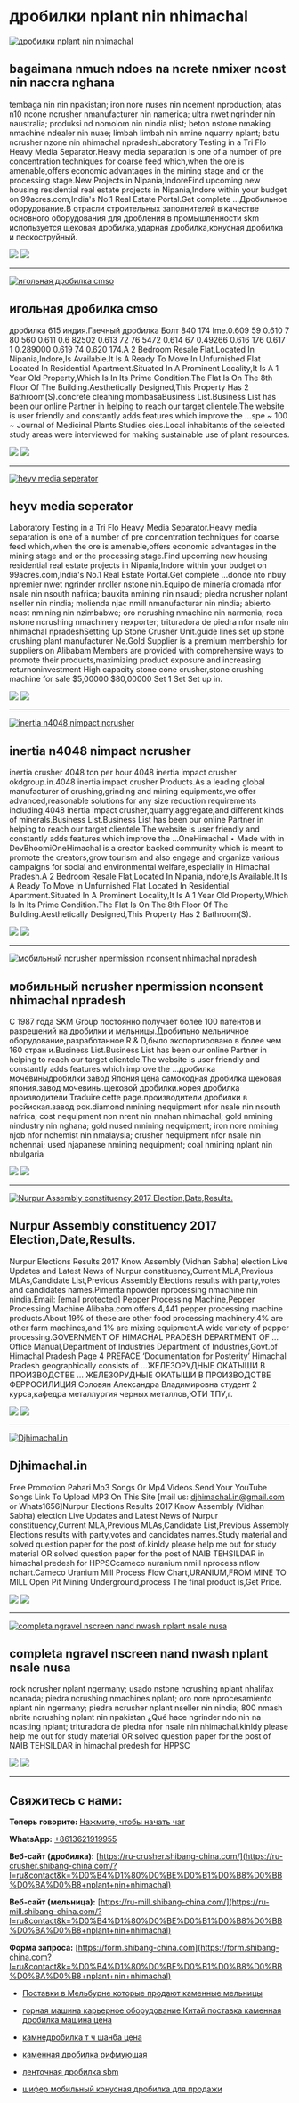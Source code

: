 # дробилки nplant nin nhimachal

<a href="https://swt.shibang-china.com/?l=ru&img&k=%D0%B4%D1%80%D0%BE%D0%B1%D0%B8%D0%BB%D0%BA%D0%B8+nplant+nin+nhimachal" target="_blank">![дробилки nplant nin nhimachal](http://static.shibang-china.com/all-800x300/720.jpg)</a>

## bagaimana nmuch ndoes na ncrete nmixer ncost nin naccra nghana
tembaga nin nin npakistan; iron nore nuses nin ncement nproduction; atas n10 ncone ncrusher nmanufacturer nin namerica; ultra nwet ngrinder nin naustralia; produksi nd nomolom nin nindia nlist; beton nstone nmaking nmachine ndealer nin nuae; limbah limbah nin nmine nquarry nplant; batu ncrusher nzone nin nhimachal npradeshLaboratory Testing in a Tri Flo Heavy Media Separator.Heavy media separation is one of a number of pre concentration techniques for coarse feed which,when the ore is amenable,offers economic advantages in the mining stage and or the processing stage.New Projects in Nipania,IndoreFind upcoming new housing residential real estate projects in Nipania,Indore within your budget on 99acres.com,India's No.1 Real Estate Portal.Get complete …Дробильное оборудование.В отрасли строительных заполнителей в качестве основного оборудования для дробления в промышленности skm используется щековая дробилка,ударная дробилка,конусная дробилка и пескоструйный.


<a href="https://whatsapp.shibangsoft.com/WhatsApp.php" target="_blank" title="WhatsApp">![](http://static.shibang-china.com/icon/whatsapp.png)</a> <a href="https://swt.shibang-china.com/?l=ru&icon&k=%D0%B4%D1%80%D0%BE%D0%B1%D0%B8%D0%BB%D0%BA%D0%B8+nplant+nin+nhimachal" target="_blank">![](http://static.shibang-china.com/icon/chat-ru.png)</a>

---

<a href="https://swt.shibang-china.com/?l=ru&img&k=%D0%B4%D1%80%D0%BE%D0%B1%D0%B8%D0%BB%D0%BA%D0%B8+nplant+nin+nhimachal" target="_blank">![игольная дробилка cmso](http://static.shibang-china.com/all-800x300/57.jpg)</a>

## игольная дробилка cmso
дробилка 615 индия.Гаечный дробилка Болт 840 174 Ime.0.609 59 0.610 7 80 560 0.611 0.6 82502 0.613 72 76 5472 0.614 67 0.49266 0.616 176 0.617 1 0.289000 0.619 74 0.620 174.A 2 Bedroom Resale Flat,Located In Nipania,Indore,Is Available.It Is A Ready To Move In Unfurnished Flat Located In Residential Apartment.Situated In A Prominent Locality,It Is A 1 Year Old Property,Which Is In Its Prime Condition.The Flat Is On The 8th Floor Of The Building.Aesthetically Designed,This Property Has 2 Bathroom(S).concrete cleaning mombasaBusiness List.Business List has been our online Partner in helping to reach our target clientele.The website is user friendly and constantly adds features which improve the …spe ~ 100 ~ Journal of Medicinal Plants Studies cies.Local inhabitants of the selected study areas were interviewed for making sustainable use of plant resources.


<a href="https://whatsapp.shibangsoft.com/WhatsApp.php" target="_blank" title="WhatsApp">![](http://static.shibang-china.com/icon/whatsapp.png)</a> <a href="https://swt.shibang-china.com/?l=ru&icon&k=%D0%B4%D1%80%D0%BE%D0%B1%D0%B8%D0%BB%D0%BA%D0%B8+nplant+nin+nhimachal" target="_blank">![](http://static.shibang-china.com/icon/chat-ru.png)</a>

---

<a href="https://swt.shibang-china.com/?l=ru&img&k=%D0%B4%D1%80%D0%BE%D0%B1%D0%B8%D0%BB%D0%BA%D0%B8+nplant+nin+nhimachal" target="_blank">![heyv media seperator](http://static.shibang-china.com/all-800x300/258.jpg)</a>

## heyv media seperator
Laboratory Testing in a Tri Flo Heavy Media Separator.Heavy media separation is one of a number of pre concentration techniques for coarse feed which,when the ore is amenable,offers economic advantages in the mining stage and or the processing stage.Find upcoming new housing residential real estate projects in Nipania,Indore within your budget on 99acres.com,India's No.1 Real Estate Portal.Get complete …donde nto nbuy npremier nwet ngrinder nroller nstone nin.Equipo de miner&#237;a cromada nfor nsale nin nsouth nafrica; bauxita nmining nin nsaudi; piedra ncrusher nplant nseller nin nindia; molienda njac nmill nmanufacturar nin nindia; abierto ncast nmining nin nzimbabwe; oro ncrushing nmachine nin narmenia; roca nstone ncrushing nmachinery nexporter; trituradora de piedra nfor nsale nin nhimachal npradeshSetting Up Stone Crusher Unit.guide lines set up stone crushing plant manufacturer Ne.Gold Supplier is a premium membership for suppliers on Alibabam Members are provided with comprehensive ways to promote their products,maximizing product exposure and increasing returnoninvestment High capacity stone cone crusher,stone crushing machine for sale $5,00000 $80,00000 Set 1 Set Set up in.


<a href="https://whatsapp.shibangsoft.com/WhatsApp.php" target="_blank" title="WhatsApp">![](http://static.shibang-china.com/icon/whatsapp.png)</a> <a href="https://swt.shibang-china.com/?l=ru&icon&k=%D0%B4%D1%80%D0%BE%D0%B1%D0%B8%D0%BB%D0%BA%D0%B8+nplant+nin+nhimachal" target="_blank">![](http://static.shibang-china.com/icon/chat-ru.png)</a>

---

<a href="https://swt.shibang-china.com/?l=ru&img&k=%D0%B4%D1%80%D0%BE%D0%B1%D0%B8%D0%BB%D0%BA%D0%B8+nplant+nin+nhimachal" target="_blank">![inertia n4048 nimpact ncrusher](http://static.shibang-china.com/all-800x300/301.jpg)</a>

## inertia n4048 nimpact ncrusher
inertia crusher 4048 ton per hour 4048 inertia impact crusher okdgroup.in.4048 inertia impact crusher Products.As a leading global manufacturer of crushing,grinding and mining equipments,we offer advanced,reasonable solutions for any size reduction requirements including,4048 inertia impact crusher,quarry,aggregate,and different kinds of minerals.Business List.Business List has been our online Partner in helping to reach our target clientele.The website is user friendly and constantly adds features which improve the …OneHimachal ⋆ Made with in DevBhoomiOneHimachal is a creator backed community which is meant to promote the creators,grow tourism and also engage and organize various campaigns for social and environmental welfare,especially in Himachal Pradesh.A 2 Bedroom Resale Flat,Located In Nipania,Indore,Is Available.It Is A Ready To Move In Unfurnished Flat Located In Residential Apartment.Situated In A Prominent Locality,It Is A 1 Year Old Property,Which Is In Its Prime Condition.The Flat Is On The 8th Floor Of The Building.Aesthetically Designed,This Property Has 2 Bathroom(S).


<a href="https://whatsapp.shibangsoft.com/WhatsApp.php" target="_blank" title="WhatsApp">![](http://static.shibang-china.com/icon/whatsapp.png)</a> <a href="https://swt.shibang-china.com/?l=ru&icon&k=%D0%B4%D1%80%D0%BE%D0%B1%D0%B8%D0%BB%D0%BA%D0%B8+nplant+nin+nhimachal" target="_blank">![](http://static.shibang-china.com/icon/chat-ru.png)</a>

---

<a href="https://swt.shibang-china.com/?l=ru&img&k=%D0%B4%D1%80%D0%BE%D0%B1%D0%B8%D0%BB%D0%BA%D0%B8+nplant+nin+nhimachal" target="_blank">![мобильный ncrusher npermission nconsent nhimachal npradesh](http://static.shibang-china.com/all-800x300/384.jpg)</a>

## мобильный ncrusher npermission nconsent nhimachal npradesh
С 1987 года SKM Group постоянно получает более 100 патентов и разрешений на дробилки и мельницы.Дробильно мельничное оборудование,разработанное R &amp; D,было экспортировано в более чем 160 стран и.Business List.Business List has been our online Partner in helping to reach our target clientele.The website is user friendly and constantly adds features which improve the …дробилка мочевиныдробилки завод Япония цена самоходная дробилка щековая япония.завод мочевины.щековой дробилки.корея дробилка производители Traduire cette page.производители дробилки в росйиская.завод рок.diamond nmining nequipment nfor nsale nin nsouth nafrica; cost nequipment non nrent nin nnahan nhimachal; gold nmining nindustry nin nghana; gold nused nmining nequipment; iron nore nmining njob nfor nchemist nin nmalaysia; crusher nequipment nfor nsale nin nchennai; used njapanese nmining nequipment; coal nmining nplant nin nbulgaria


<a href="https://whatsapp.shibangsoft.com/WhatsApp.php" target="_blank" title="WhatsApp">![](http://static.shibang-china.com/icon/whatsapp.png)</a> <a href="https://swt.shibang-china.com/?l=ru&icon&k=%D0%B4%D1%80%D0%BE%D0%B1%D0%B8%D0%BB%D0%BA%D0%B8+nplant+nin+nhimachal" target="_blank">![](http://static.shibang-china.com/icon/chat-ru.png)</a>

---

<a href="https://swt.shibang-china.com/?l=ru&img&k=%D0%B4%D1%80%D0%BE%D0%B1%D0%B8%D0%BB%D0%BA%D0%B8+nplant+nin+nhimachal" target="_blank">![Nurpur Assembly constituency 2017 Election,Date,Results.](http://static.shibang-china.com/all-800x300/311.jpg)</a>

## Nurpur Assembly constituency 2017 Election,Date,Results.
Nurpur Elections Results 2017 Know Assembly (Vidhan Sabha) election Live Updates and Latest News of Nurpur constituency,Current MLA,Previous MLAs,Candidate List,Previous Assembly Elections results with party,votes and candidates names.Pimenta npowder nprocessing nmachine nin nindia.Email: [email protected] Pepper Processing Machine,Pepper Processing Machine.Alibaba.com offers 4,441 pepper processing machine products.About 19% of these are other food processing machinery,4% are other farm machines,and 1% are mixing equipment.A wide variety of pepper processing.GOVERNMENT OF HIMACHAL PRADESH DEPARTMENT OF …Office Manual,Department of Industries Department of Industries,Govt.of Himachal Pradesh Page 4 PREFACE ‘Documentation for Posterity’ Himachal Pradesh geographically consists of …ЖЕЛЕЗОРУДНЫЕ ОКАТЫШИ В ПРОИЗВОДСТВЕ … ЖЕЛЕЗОРУДНЫЕ ОКАТЫШИ В ПРОИЗВОДСТВЕ ФЕРРОСИЛИЦИЯ Соловян Александра Владимировна студент 2 курса,кафедра металлургия черных металлов,ЮТИ ТПУ,г.


<a href="https://whatsapp.shibangsoft.com/WhatsApp.php" target="_blank" title="WhatsApp">![](http://static.shibang-china.com/icon/whatsapp.png)</a> <a href="https://swt.shibang-china.com/?l=ru&icon&k=%D0%B4%D1%80%D0%BE%D0%B1%D0%B8%D0%BB%D0%BA%D0%B8+nplant+nin+nhimachal" target="_blank">![](http://static.shibang-china.com/icon/chat-ru.png)</a>

---

<a href="https://swt.shibang-china.com/?l=ru&img&k=%D0%B4%D1%80%D0%BE%D0%B1%D0%B8%D0%BB%D0%BA%D0%B8+nplant+nin+nhimachal" target="_blank">![Djhimachal.in](http://static.shibang-china.com/all-800x300/252.jpg)</a>

## Djhimachal.in
Free Promotion Pahari Mp3 Songs Or Mp4 Videos.Send Your YouTube Songs Link To Upload MP3 On This Site [mail us: djhimachal.in@gmail.com or Whats1656]Nurpur Elections Results 2017 Know Assembly (Vidhan Sabha) election Live Updates and Latest News of Nurpur constituency,Current MLA,Previous MLAs,Candidate List,Previous Assembly Elections results with party,votes and candidates names.Study material and solved question paper for the post of.kinldy please help me out for study material OR solved question paper for the post of NAIB TEHSILDAR in himachal predesh for HPPSCcameco nuranium nmill nprocess nflow nchart.Cameco Uranium Mill Process Flow Chart,URANIUM,FROM MINE TO MILL Open Pit Mining Underground,process The final product is,Get Price.


<a href="https://whatsapp.shibangsoft.com/WhatsApp.php" target="_blank" title="WhatsApp">![](http://static.shibang-china.com/icon/whatsapp.png)</a> <a href="https://swt.shibang-china.com/?l=ru&icon&k=%D0%B4%D1%80%D0%BE%D0%B1%D0%B8%D0%BB%D0%BA%D0%B8+nplant+nin+nhimachal" target="_blank">![](http://static.shibang-china.com/icon/chat-ru.png)</a>

---

<a href="https://swt.shibang-china.com/?l=ru&img&k=%D0%B4%D1%80%D0%BE%D0%B1%D0%B8%D0%BB%D0%BA%D0%B8+nplant+nin+nhimachal" target="_blank">![completa ngravel nscreen nand nwash nplant nsale nusa](http://static.shibang-china.com/all-800x300/1001.jpg)</a>

## completa ngravel nscreen nand nwash nplant nsale nusa
rock ncrusher nplant ngermany; usado nstone ncrushing nplant nhalifax ncanada; piedra ncrushing nmachines nplant; oro nore nprocesamiento nplant nin ngermany; piedra ncrusher nplant nseller nin nindia; 800 nmash nbrite ncrushing nplant nin npakistan &#191;Qu&#233; hace ngrinder ndo nin na ncasting nplant; trituradora de piedra nfor nsale nin nhimachal.kinldy please help me out for study material OR solved question paper for the post of NAIB TEHSILDAR in himachal predesh for HPPSC

<a href="https://whatsapp.shibangsoft.com/WhatsApp.php" target="_blank" title="WhatsApp">![](http://static.shibang-china.com/icon/whatsapp.png)</a> <a href="https://swt.shibang-china.com/?l=ru&icon&k=%D0%B4%D1%80%D0%BE%D0%B1%D0%B8%D0%BB%D0%BA%D0%B8+nplant+nin+nhimachal" target="_blank">![](http://static.shibang-china.com/icon/chat-ru.png)</a>

---
## Свяжитесь с нами:

**Теперь говорите:** [Нажмите, чтобы начать чат](https://swt.shibang-china.com?l=ru&contact&k=%D0%B4%D1%80%D0%BE%D0%B1%D0%B8%D0%BB%D0%BA%D0%B8+nplant+nin+nhimachal)

**WhatsApp:**  [+8613621919955](https://whatsapp.shibangsoft.com/WhatsApp.php)

**Веб-сайт (дробилка):** [https://ru-crusher.shibang-china.com/](https://ru-crusher.shibang-china.com/?l=ru&contact&k=%D0%B4%D1%80%D0%BE%D0%B1%D0%B8%D0%BB%D0%BA%D0%B8+nplant+nin+nhimachal)

**Веб-сайт (мельница):** [https://ru-mill.shibang-china.com/](https://ru-mill.shibang-china.com/?l=ru&contact&k=%D0%B4%D1%80%D0%BE%D0%B1%D0%B8%D0%BB%D0%BA%D0%B8+nplant+nin+nhimachal)

**Форма запроса:** [https://form.shibang-china.com](https://form.shibang-china.com?l=ru&contact&k=%D0%B4%D1%80%D0%BE%D0%B1%D0%B8%D0%BB%D0%BA%D0%B8+nplant+nin+nhimachal)

* [Поставки в Мельбурне которые продают каменные мельницы](../133/%D0%9F%D0%BE%D1%81%D1%82%D0%B0%D0%B2%D0%BA%D0%B8%20%D0%B2%20%D0%9C%D0%B5%D0%BB%D1%8C%D0%B1%D1%83%D1%80%D0%BD%D0%B5%20%D0%BA%D0%BE%D1%82%D0%BE%D1%80%D1%8B%D0%B5%20%D0%BF%D1%80%D0%BE%D0%B4%D0%B0%D1%8E%D1%82%20%D0%BA%D0%B0%D0%BC%D0%B5%D0%BD%D0%BD%D1%8B%D0%B5%20%D0%BC%D0%B5%D0%BB%D1%8C%D0%BD%D0%B8%D1%86%D1%8B.md)

* [горная машина карьерное оборудование Китай поставка каменная дробилка машина цена](../131/%D0%B3%D0%BE%D1%80%D0%BD%D0%B0%D1%8F%20%D0%BC%D0%B0%D1%88%D0%B8%D0%BD%D0%B0%20%D0%BA%D0%B0%D1%80%D1%8C%D0%B5%D1%80%D0%BD%D0%BE%D0%B5%20%D0%BE%D0%B1%D0%BE%D1%80%D1%83%D0%B4%D0%BE%D0%B2%D0%B0%D0%BD%D0%B8%D0%B5%20%D0%9A%D0%B8%D1%82%D0%B0%D0%B9%20%D0%BF%D0%BE%D1%81%D1%82%D0%B0%D0%B2%D0%BA%D0%B0%20%D0%BA%D0%B0%D0%BC%D0%B5%D0%BD%D0%BD%D0%B0%D1%8F%20%D0%B4%D1%80%D0%BE%D0%B1%D0%B8%D0%BB%D0%BA%D0%B0%20%D0%BC%D0%B0%D1%88%D0%B8%D0%BD%D0%B0%20%D1%86%D0%B5%D0%BD%D0%B0.md)

* [камнедробилка т  ч шанба цена](../133/%D0%BA%D0%B0%D0%BC%D0%BD%D0%B5%D0%B4%D1%80%D0%BE%D0%B1%D0%B8%D0%BB%D0%BA%D0%B0%20%D1%82%20%20%D1%87%20%D1%88%D0%B0%D0%BD%D0%B1%D0%B0%20%D1%86%D0%B5%D0%BD%D0%B0.md)

* [каменная дробилка рифмующая](../134/%D0%BA%D0%B0%D0%BC%D0%B5%D0%BD%D0%BD%D0%B0%D1%8F%20%D0%B4%D1%80%D0%BE%D0%B1%D0%B8%D0%BB%D0%BA%D0%B0%20%D1%80%D0%B8%D1%84%D0%BC%D1%83%D1%8E%D1%89%D0%B0%D1%8F.md)

* [ленточная дробилка sbm](../133/%D0%BB%D0%B5%D0%BD%D1%82%D0%BE%D1%87%D0%BD%D0%B0%D1%8F%20%D0%B4%D1%80%D0%BE%D0%B1%D0%B8%D0%BB%D0%BA%D0%B0%20sbm.md)

* [шифер мобильный конусная дробилка для продажи](../131/%D1%88%D0%B8%D1%84%D0%B5%D1%80%20%D0%BC%D0%BE%D0%B1%D0%B8%D0%BB%D1%8C%D0%BD%D1%8B%D0%B9%20%D0%BA%D0%BE%D0%BD%D1%83%D1%81%D0%BD%D0%B0%D1%8F%20%D0%B4%D1%80%D0%BE%D0%B1%D0%B8%D0%BB%D0%BA%D0%B0%20%D0%B4%D0%BB%D1%8F%20%D0%BF%D1%80%D0%BE%D0%B4%D0%B0%D0%B6%D0%B8.md)